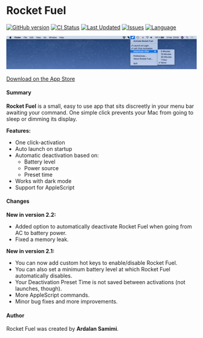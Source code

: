 # Rocket Fuel
[![GitHub version](https://badge.fury.io/gh/Saturn-Five%2FRocketFuel.svg)](https://badge.fury.io/gh/Saturn-Five%2FRocketFuel)
[![CI Status](https://api.travis-ci.org/Saturn-Five/RocketFuel.svg?branch=master)](https://travis-ci.org/Saturn-Five/RocketFuel)
[![Last Updated](https://img.shields.io/github/last-commit/Saturn-Five/RocketFuel.svg)](https://github.com/Saturn-Five/RocketFuel/commits/master)
 [![Issues](https://img.shields.io/github/issues/Saturn-Five/rocketfuel.svg)](https://github.com/Saturn-Five/RocketFuel/issues)
[![Language](https://img.shields.io/badge/Swift-4.0-%23fff.svg)](https://github.com/Saturn-Five/RocketFuel)

<img src="screenshot_rocketfuel.png">


[Download on the App Store](https://itunes.apple.com/se/app/rocket-fuel/id1114196460?l=en&mt=12)

#### Summary

**Rocket Fuel** is a small, easy to use app that sits discreetly in your menu bar awaiting your command. One simple click prevents your Mac from going to sleep or dimming its display.

**Features:**
- One click-activation
- Auto launch on startup
- Automatic deactivation based on:
  - Battery level
  - Power source
  - Preset time
- Works with dark mode
- Support for AppleScript

#### Changes

**New in version 2.2:**
- Added option to automatically deactivate Rocket Fuel when going from AC to battery power.
- Fixed a memory leak.

**New in version 2.1:**
- You can now add custom hot keys to enable/disable Rocket Fuel.
- You can also set a minimum battery level at which Rocket Fuel automatically disables.
- Your Deactivation Preset Time is not saved between activations (not launches, though).
- More AppleScript commands.
- Minor bug fixes and more improvements.

#### Author
Rocket Fuel was created by **Ardalan Samimi**.
